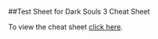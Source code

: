 ##Test Sheet for Dark Souls 3 Cheat Sheet

To view the cheat sheet [click here](http://ravengyre.github.io/Dark-Souls-3-Cheat-Sheet-Test/).
